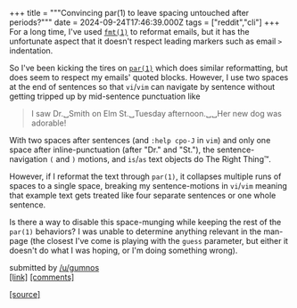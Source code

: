 +++
title = """Convincing par(1) to leave spacing untouched after periods?"""
date = 2024-09-24T17:46:39.000Z
tags = ["reddit","cli"]
+++
For a long time, I've used [`fmt(1)`](https://man.openbsd.org/fmt.1) to reformat emails, but it has the unfortunate aspect that it doesn't respect leading markers such as email `>` indentation.

So I've been kicking the tires on [`par(1)`](http://www.nicemice.net/par/) which does similar reformatting, but does seem to respect my emails' quoted blocks. However, I use two spaces at the end of sentences so that `vi`/`vim` can navigate by sentence without getting tripped up by mid-sentence punctuation like

> I saw Dr.␣Smith on Elm St.␣Tuesday afternoon.␣␣Her new dog was adorable!

With two spaces after sentences (and `:help cpo-J` in `vim`) and only one space after inline-punctuation (after "Dr." and "St."), the sentence-navigation `(` and `)` motions, and `is`/`as` text objects do The Right Thing™.

However, if I reformat the text through `par(1)`, it collapses multiple runs of spaces to a single space, breaking my sentence-motions in `vi`/`vim` meaning that example text gets treated like four separate sentences or one whole sentence.

Is there a way to disable this space-munging while keeping the rest of the `par(1)` behaviors? I was unable to determine anything relevant in the man-page (the closest I've come is playing with the `guess` parameter, but either it doesn't do what I was hoping, or I'm doing something wrong).

submitted by [/u/gumnos](https://www.reddit.com/user/gumnos)  
[\[link\]](https://www.reddit.com/r/commandline/comments/1foileo/convincing_par1_to_leave_spacing_untouched_after/) [\[comments\]](https://www.reddit.com/r/commandline/comments/1foileo/convincing_par1_to_leave_spacing_untouched_after/)

[[source]](https://www.reddit.com/r/commandline/comments/1foileo/convincing_par1_to_leave_spacing_untouched_after/)

